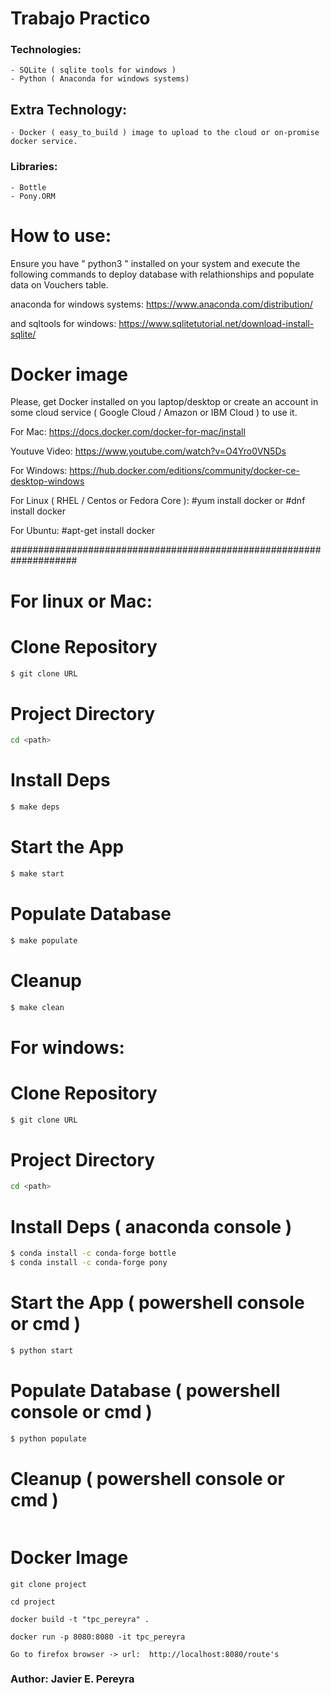 # Trabajo Practico

### Technologies:
    - SQLite ( sqlite tools for windows )
    - Python ( Anaconda for windows systems)

## Extra Technology:
    - Docker ( easy_to_build ) image to upload to the cloud or on-promise docker service.

### Libraries:
    - Bottle
    - Pony.ORM

# How to use:
Ensure you have " python3 " installed on your system and execute the following commands to deploy database with relathionships and populate data on Vouchers table.

anaconda for windows systems:
https://www.anaconda.com/distribution/

and sqltools for windows:
https://www.sqlitetutorial.net/download-install-sqlite/

# Docker image #####################################################
Please, get Docker installed on you laptop/desktop or create an account in some cloud service ( Google Cloud / Amazon or IBM Cloud ) to use it.

For Mac:
https://docs.docker.com/docker-for-mac/install

Youtuve Video:
https://www.youtube.com/watch?v=O4Yro0VN5Ds

For Windows:
https://hub.docker.com/editions/community/docker-ce-desktop-windows

For Linux ( RHEL / Centos or Fedora Core ):
#yum install docker or #dnf install docker

For Ubuntu:
#apt-get install docker

####################################################################

# For linux or Mac:

# Clone Repository

```sh
$ git clone URL
```

# Project Directory
```sh 
cd <path>
``` 

# Install Deps
```sh
$ make deps
```

# Start the App
```sh
$ make start
```

# Populate Database
```sh
$ make populate
```

# Cleanup 
```sh
$ make clean
```

# For windows:

# Clone Repository

```sh
$ git clone URL
```

# Project Directory
```sh 
cd <path>
``` 

# Install Deps ( anaconda console )
```sh
$ conda install -c conda-forge bottle
$ conda install -c conda-forge pony
```

# Start the App ( powershell console or cmd )
```sh
$ python start
```

# Populate Database ( powershell console or cmd )
```sh
$ python populate
```

# Cleanup ( powershell console or cmd )
``` delete sqlite.db file
```

# Docker Image
``` 
git clone project
```

``` 
cd project
```

``` 
docker build -t "tpc_pereyra" .
```

``` 
docker run -p 8080:8080 -it tpc_pereyra
```

``` 
Go to firefox browser -> url:  http://localhost:8080/route's
```
### Author: Javier E. Pereyra
